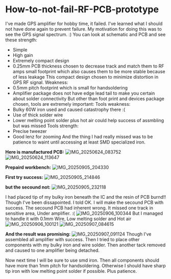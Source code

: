 # How-to-not-fail-RF-PCB-prototype
I've made GPS amplifier for hobby time, it failed. I've learned what I should not have done again to prevent failure. My motivation for doing this was to see the GPS signal spectrum. :)
You can look at schematic and PCB and see these strength:
+ Simple
+ High gain
+ Extremely compact design
+ 0.25mm PCB thickness chosen to decrease track and match them to RF amps small footprint which also causes them to be more stable because of less leakage
This compact design chosen to minimize distortion in GPS RF signal.
Weakness:
+ 0.5mm pitch footprint which is small for handsoldering
+ Amplifier package does not have edge lead tail to make you certain about solder connectivity
But other than foot print and devices package chosen, tools are extremely important:
Tools weakness:
+ Bulky 60W iron used and caused catastrophy there :(
+ Use of thick solder wire
+ Lower melting point solder plus hot air could help success of assmbling but was missed
Tools strength:
+ Precise tweezer
+ Good lenz for zooming
And the thing I had really missed was to be patience to waint until accessing at least SMD specialized iron.

**Here is manufactured PCB:**
![IMG_20250624_083752](https://github.com/user-attachments/assets/3fd29ae7-df1e-40a6-a53c-563fe9e2a456)
![IMG_20250624_113647](https://github.com/user-attachments/assets/d582aef8-2aa4-4ab6-8d26-b90def981c93)


**Prepaird workbench:**
![IMG_20250905_204330](https://github.com/user-attachments/assets/4545868d-6ec3-41d6-a11e-6ee639449148)


**First try success:**
![IMG_20250905_214846](https://github.com/user-attachments/assets/29e78a62-bbeb-437d-bf5c-12d3b56ae845)

**but the secound not:**
![IMG_20250905_232118](https://github.com/user-attachments/assets/27b2e5fb-d540-406e-90f0-22d07de4d401)

I had placed tip of my bulky iron beneath the IC and the resin of PCB burnd!! Though I've been dissapointed. I told OK. I will make the secound PCB with success.
The secound PCB had inherent wrong. It missed one track in sensitive area, Under amplifier. :(
![IMG_20250906_100344](https://github.com/user-attachments/assets/6d7473c9-5858-4d10-9cb3-789918a21652)
But I managed to handle it with 0.1mm Wire, Low melting solder and Hot air
![IMG_20250906_100121](https://github.com/user-attachments/assets/b1072d5a-c1ed-46f5-84fb-72e0b9b5929a)
![IMG_20250907_084615](https://github.com/user-attachments/assets/0375b59e-15a7-4296-a5c1-6c118d046a73)

**And the result was promising:**
![IMG_20250907_091124](https://github.com/user-attachments/assets/2d81c0c1-ee9e-42c4-ab93-c215d217f33a)
Though I've assembled all amplifier with success. Then I tried to place other components with my bulky iron and wire solder. Then another tack removed and caused to one amplifier being detached.

Now next time I will be sure to use smd iron.
Then all components should have more than 1mm pitch for handsoldering. Otherwise I should have sharp tip iron with low melting point solder if possible. Plus patience.

